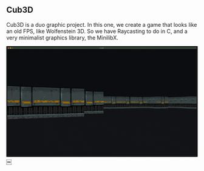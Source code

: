Cub3D
--------
Cub3D is a duo graphic project. In this one, we create a game that looks like an old FPS, like Wolfenstein 3D. So we have Raycasting to do in C, and a very minimalist graphics library, the MinilibX.

![](https://github.com/cestoliv/cube3d/blob/main/.readme/cub3D.gif)
￼

